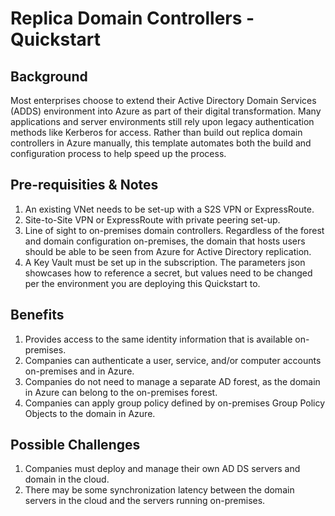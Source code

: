 # Replica Domain Controllers - Quickstart

## Background
Most enterprises choose to extend their Active Directory Domain Services (ADDS) environment into Azure as part of their digital transformation. Many applications and server environments still rely upon legacy authentication methods like Kerberos for access. Rather than build out replica domain controllers in Azure manually, this template automates both the build and configuration process to help speed up the process. 

## Pre-requisities & Notes
1) An existing VNet needs to be set-up with a S2S VPN or ExpressRoute.
2) Site-to-Site VPN or ExpressRoute with private peering set-up.
3) Line of sight to on-premises domain controllers. Regardless of the forest and domain configuration on-premises, the domain that hosts users should be able to be seen from Azure for Active Directory replication.
4) A Key Vault must be set up in the subscription. The parameters json showcases how to reference a secret, but values need to be changed per the environment you are deploying this Quickstart to.

## Benefits
1) Provides access to the same identity information that is available on-premises.
2) Companies can authenticate a user, service, and/or computer accounts on-premises and in Azure.
3) Companies do not need to manage a separate AD forest, as the domain in Azure can belong to the on-premises forest.
4) Companies can apply group policy defined by on-premises Group Policy Objects to the domain in Azure.

## Possible Challenges
1) Companies must deploy and manage their own AD DS servers and domain in the cloud.
2) There may be some synchronization latency between the domain servers in the cloud and the servers running on-premises.
